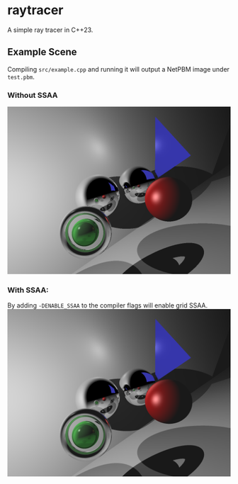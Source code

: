 # raytracer

A simple ray tracer in C++23.

## Example Scene
Compiling `src/example.cpp` and running it will output a NetPBM image under `test.pbm`.

### Without SSAA
![](images/noaa.png)

### With SSAA:
By adding `-DENABLE_SSAA` to the compiler flags will enable grid SSAA.
![](images/ssaa.png)
